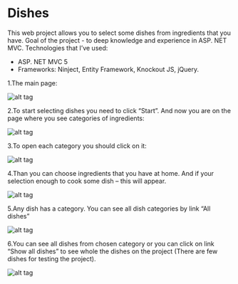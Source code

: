 # Dishes
This web project allows you to select some dishes from ingredients that you have.
Goal of the project - to deep knowledge and experience in ASP. NET MVC.
Technologies  that I’ve used:
-	ASP. NET MVC 5
-	Frameworks: Ninject, Entity Framework, Knockout JS, jQuery.



1.The main page:

![alt tag](https://github.com/olegzxz/Dishes/blob/master/Dishes/Content/images/1_readme.jpg)

2.To start selecting dishes you need to click “Start”. And now you are on the page where you see categories of ingredients:

![alt tag](https://github.com/olegzxz/Dishes/blob/master/Dishes/Content/images/2_readme.jpg)

3.To open each category you should click on it:

![alt tag](https://github.com/olegzxz/Dishes/blob/master/Dishes/Content/images/3_readme.jpg)

4.Than you can choose ingredients that you have at home. And if your selection enough to cook some dish – this will appear.

![alt tag](https://github.com/olegzxz/Dishes/blob/master/Dishes/Content/images/4_readme.jpg)

5.Any dish has a category. You can see all dish categories by link “All dishes”

![alt tag](https://github.com/olegzxz/Dishes/blob/master/Dishes/Content/images/5_readme.jpg)


6.You can see all dishes from chosen category  or you can click on link “Show all dishes” to see whole the dishes on the project (There are few dishes for testing the project).

![alt tag](https://github.com/olegzxz/Dishes/blob/master/Dishes/Content/images/6_readme.jpg)



